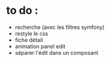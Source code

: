 # to do :

- recherche (avec les filtres symfony)
- restyle le css
- fiche détail
- animation panel edit
- séparer l'édit dans un composant
